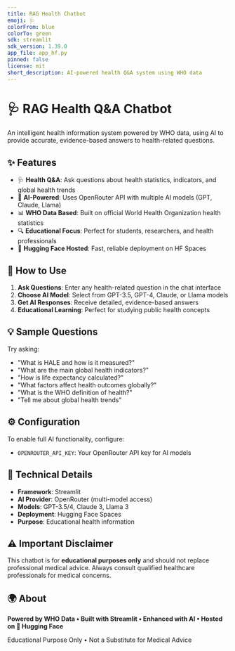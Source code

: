 ```yaml
---
title: RAG Health Chatbot  
emoji: 🩺
colorFrom: blue
colorTo: green
sdk: streamlit
sdk_version: 1.39.0
app_file: app_hf.py
pinned: false
license: mit
short_description: AI-powered health Q&A system using WHO data
---
```


# 🩺 RAG Health Q&A Chatbot

An intelligent health information system powered by WHO data, using AI to provide accurate, evidence-based answers to health-related questions.

## ✨ Features

- 🩺 **Health Q&A**: Ask questions about health statistics, indicators, and global health trends
- 🧠 **AI-Powered**: Uses OpenRouter API with multiple AI models (GPT, Claude, Llama)
- 📊 **WHO Data Based**: Built on official World Health Organization health statistics
- 🔍 **Educational Focus**: Perfect for students, researchers, and health professionals
- 🤗 **Hugging Face Hosted**: Fast, reliable deployment on HF Spaces

## 🚀 How to Use

1. **Ask Questions**: Enter any health-related question in the chat interface
2. **Choose AI Model**: Select from GPT-3.5, GPT-4, Claude, or Llama models
3. **Get AI Responses**: Receive detailed, evidence-based answers
4. **Educational Learning**: Perfect for studying public health concepts

## 💡 Sample Questions

Try asking:
- "What is HALE and how is it measured?"
- "What are the main global health indicators?"
- "How is life expectancy calculated?"
- "What factors affect health outcomes globally?"
- "What is the WHO definition of health?"
- "Tell me about global health trends"

## ⚙️ Configuration

To enable full AI functionality, configure:
- `OPENROUTER_API_KEY`: Your OpenRouter API key for AI models

## 🔧 Technical Details

- **Framework**: Streamlit
- **AI Provider**: OpenRouter (multi-model access)
- **Models**: GPT-3.5/4, Claude 3, Llama 3
- **Deployment**: Hugging Face Spaces
- **Purpose**: Educational health information

## ⚠️ Important Disclaimer

This chatbot is for **educational purposes only** and should not replace professional medical advice. Always consult qualified healthcare professionals for medical concerns.

## 🌍 About

**Powered by WHO Data • Built with Streamlit • Enhanced with AI • Hosted on 🤗 Hugging Face**

Educational Purpose Only • Not a Substitute for Medical Advice
